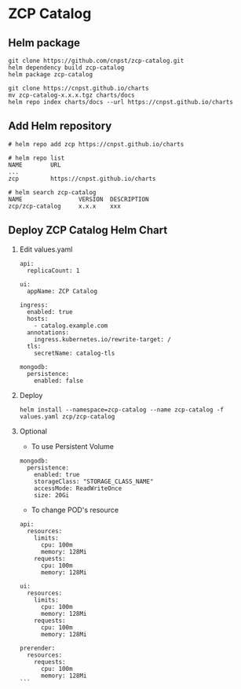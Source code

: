 # ZCP Catalog

## Helm package

```
git clone https://github.com/cnpst/zcp-catalog.git
helm dependency build zcp-catalog
helm package zcp-catalog

git clone https://cnpst.github.io/charts
mv zcp-catalog-x.x.x.tgz charts/docs
helm repo index charts/docs --url https://cnpst.github.io/charts
```

## Add Helm repository

```
# helm repo add zcp https://cnpst.github.io/charts

# helm repo list
NAME     	URL
...
zcp      	https://cnpst.github.io/charts

# helm search zcp-catalog
NAME        	    VERSION	 DESCRIPTION
zcp/zcp-catalog  	x.x.x  	 xxx
```

## Deploy ZCP Catalog Helm Chart

1. Edit values.yaml

    ```
    api:
      replicaCount: 1

    ui:
      appName: ZCP Catalog

    ingress:
      enabled: true
      hosts:
        - catalog.example.com
      annotations:
        ingress.kubernetes.io/rewrite-target: /  
      tls:
        secretName: catalog-tls

    mongodb:
      persistence:
        enabled: false
    ```

2. Deploy

    ```
    helm install --namespace=zcp-catalog --name zcp-catalog -f values.yaml zcp/zcp-catalog
    ```

3. Optional

    - To use Persistent Volume

    ```
    mongodb:
      persistence:
        enabled: true
        storageClass: "STORAGE_CLASS_NAME"
        accessMode: ReadWriteOnce
        size: 20Gi
    ```

    - To change POD's resource

    ````
    api:
      resources:
        limits:
          cpu: 100m
          memory: 128Mi
        requests:
          cpu: 100m
          memory: 128Mi

    ui:
      resources:
        limits:
          cpu: 100m
          memory: 128Mi
        requests:
          cpu: 100m
          memory: 128Mi

    prerender:
      resources:
        requests:
          cpu: 100m
          memory: 128Mi
    ```
